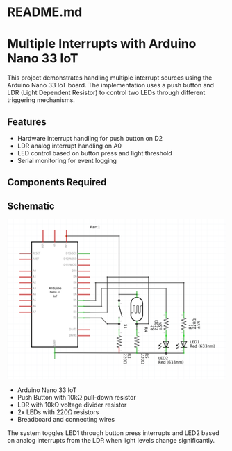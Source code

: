 # README.md

# Multiple Interrupts with Arduino Nano 33 IoT

This project demonstrates handling multiple interrupt sources using the Arduino Nano 33 IoT board. The implementation uses a push button and LDR (Light Dependent Resistor) to control two LEDs through different triggering mechanisms.

## Features

- Hardware interrupt handling for push button on D2
- LDR analog interrupt handling on A0
- LED control based on button press and light threshold
- Serial monitoring for event logging

## Components Required

## Schematic

![Circuit Schematic](images/interrupts_schem.png)

- Arduino Nano 33 IoT
- Push Button with 10kΩ pull-down resistor
- LDR with 10kΩ voltage divider resistor
- 2x LEDs with 220Ω resistors
- Breadboard and connecting wires

The system toggles LED1 through button press interrupts and LED2 based on analog interrupts from the LDR when light levels change significantly.
